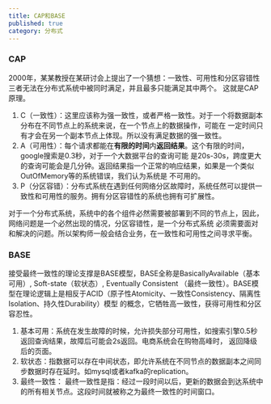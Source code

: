 ```yaml
---
title: CAP和BASE
published: true
category: 分布式
---
```


### CAP
2000年，某某教授在某研讨会上提出了一个猜想：一致性、可用性和分区容错性三者无法在分布式系统中被同时满足，并且最多只能满足其中两个。
这就是CAP原理。
1. C（一致性）：这里应该称为强一致性，或者严格一致性。对于一个将数据副本分布在不同节点上的系统来说，在一个节点上的数据操作，可能在
一定时间只有才会在另一个副本节点上体现。所以没有满足数据的强一致性。
2. A（可用性）：每个请求都能在**有限的时间**内**返回结果**。这个有限的时间，google搜索是0.3秒，对于一个大数据平台的查询可能
是20s-30s，跨度更大的查询可能会是几分钟。返回结果指一个正常的响应结果，如果是一个类似OutOfMemory等的系统错误，我们认为系统是
不可用的。
3. P（分区容错）：分布式系统在遇到任何网络分区故障时，系统任然可以提供一致性和可用性的服务。拥有分区容错性的系统也拥有可扩展性。

对于一个分布式系统，系统中的各个组件必然需要被部署到不同的节点上，因此，网络问题是一个必然出现的情况，分区容错性，是一个分布式系统
必须需要面对和解决的问题。所以架构师一般会结合业务，在一致性和可用性之间寻求平衡。

### BASE
接受最终一致性的理论支撑是BASE模型，BASE全称是BasicallyAvailable（基本可用）, Soft-state（软状态）, Eventually Consistent
（最终一致性）。BASE模型在理论逻辑上是相反于ACID（原子性Atomicity、一致性Consistency、隔离性Isolation、持久性Durability）模型
的概念，它牺牲高一致性，获得可用性和分区容忍性。
1. 基本可用：系统在发生故障的时候，允许损失部分可用性，如搜索引擎0.5秒返回查询结果，故障后可能会2s返回。电商系统会在购物高峰时，
返回降级后的页面。
2. 软状态：指数据可以存在中间状态，即允许系统在不同节点的数据副本之间同步数据时存在延时。如mysql或者kafka的replication。
3. 最终一致性： 最终一致性是指：经过一段时间以后，更新的数据会到达系统中的所有相关节点。这段时间就被称之为最终一致性的时间窗口。
